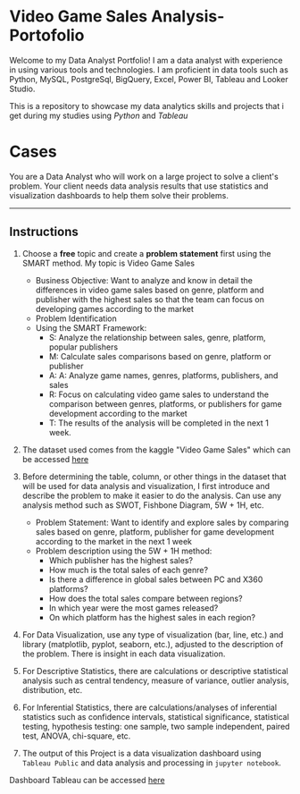 # Video Game Sales Analysis-Portofolio

Welcome to my Data Analyst Portfolio! I am a data analyst with experience in using various tools and technologies. I am proficient in data tools such as Python, MySQL, PostgreSql, BigQuery, Excel, Power BI, Tableau and Looker Studio.

This is a repository to showcase my data analytics skills and projects that i get during my studies using *Python* and *Tableau*

# Cases
You are a Data Analyst who will work on a large project to solve a client's problem. Your client needs data analysis results that use statistics and visualization dashboards to help them solve their problems.

---

## Instructions
1. Choose a **free** topic and create a **problem statement** first using the SMART method. My topic is Video Game Sales
    - Business Objective: Want to analyze and know in detail the differences in video game sales based on genre, platform and publisher with the highest sales so that the team can focus on developing games according to the market
    - Problem Identification
    - Using the SMART Framework:
      + S: Analyze the relationship between sales, genre, platform, popular publishers
      + M: Calculate sales comparisons based on genre, platform or publisher
      + A: A: Analyze game names, genres, platforms, publishers, and sales
      + R: Focus on calculating video game sales to understand the comparison between genres, platforms, or publishers for game development according to the market
      + T: The results of the analysis will be completed in the next 1 week.

2. The dataset used comes from the kaggle "Video Game Sales" which can be accessed [here](https://www.kaggle.com/datasets/gregorut/videogamesales)

4. Before determining the table, column, or other things in the dataset that will be used for data analysis and visualization, I first introduce and describe the problem to make it easier to do the analysis. Can use any analysis method such as SWOT, Fishbone Diagram, 5W + 1H, etc.
    - Problem Statement: Want to identify and explore sales by comparing sales based on genre, platform, publisher for game development according to the market in the next 1 week
    - Problem description using the 5W + 1H method:
      + Which publisher has the highest sales?
      + How much is the total sales of each genre?
      + Is there a difference in global sales between PC and X360 platforms?
      + How does the total sales compare between regions?
      + In which year were the most games released?
      + On which platform has the highest sales in each region?

5. For Data Visualization, use any type of visualization (bar, line, etc.) and library (matplotlib, pyplot, seaborn, etc.), adjusted to the description of the problem. There is insight in each data visualization.

6. For Descriptive Statistics, there are calculations or descriptive statistical analysis such as central tendency, measure of variance, outlier analysis, distribution, etc.

7. For Inferential Statistics, there are calculations/analyses of inferential statistics such as confidence intervals, statistical significance, statistical testing, hypothesis testing: one sample, two sample independent, paired test, ANOVA, chi-square, etc.

8. The output of this Project is a data visualization dashboard using `Tableau Public` and data analysis and processing in `jupyter notebook`.

Dashboard Tableau can be accessed [here](https://public.tableau.com/app/profile/nabilah.putri.intaka1611/viz/VideoGameSalesDashboard_17376436610220/Dashboard?publish=yes)
